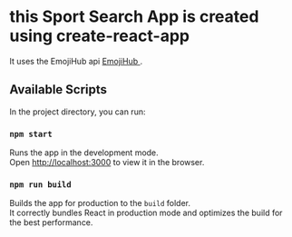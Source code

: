 # this Sport Search App is created using create-react-app

It uses the EmojiHub api [EmojiHub ](https://github.com/cheatsnake/emojihub).

## Available Scripts

In the project directory, you can run:

### `npm start`

Runs the app in the development mode.\
Open [http://localhost:3000](http://localhost:3000) to view it in the browser.

### `npm run build`

Builds the app for production to the `build` folder.\
It correctly bundles React in production mode and optimizes the build for the best performance.


